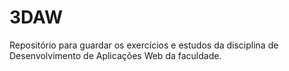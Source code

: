 # 3DAW
Repositório para guardar os exercícios e estudos da disciplina de Desenvolvimento de Aplicações Web da faculdade.
